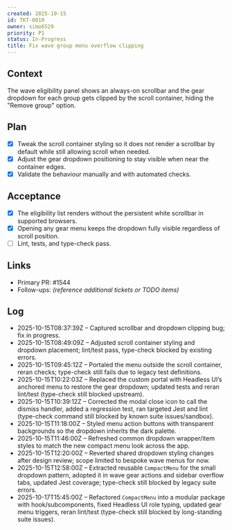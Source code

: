 ```yaml
---
created: 2025-10-15
id: TKT-0010
owner: simo6529
priority: P1
status: In-Progress
title: Fix wave group menu overflow clipping
---
```


## Context

The wave eligibility panel shows an always-on scrollbar and the gear dropdown for each group gets clipped by the scroll container, hiding the "Remove group" option.

## Plan

- [x] Tweak the scroll container styling so it does not render a scrollbar by default while still allowing scroll when needed.
- [x] Adjust the gear dropdown positioning to stay visible when near the container edges.
- [x] Validate the behaviour manually and with automated checks.

## Acceptance

- [x] The eligibility list renders without the persistent white scrollbar in supported browsers.
- [x] Opening any gear menu keeps the dropdown fully visible regardless of scroll position.
- [ ] Lint, tests, and type-check pass.

## Links

- Primary PR: #1544
- Follow-ups: _(reference additional tickets or TODO items)_

## Log

- 2025-10-15T08:37:39Z – Captured scrollbar and dropdown clipping bug; fix in progress.
- 2025-10-15T08:49:09Z – Adjusted scroll container styling and dropdown placement; lint/test pass, type-check blocked by existing errors.
- 2025-10-15T09:45:12Z – Portaled the menu outside the scroll container, reran checks; type-check still fails due to legacy test definitions.
- 2025-10-15T10:22:03Z – Replaced the custom portal with Headless UI’s anchored menu to restore the gear dropdown; updated tests and reran lint/test (type-check still blocked upstream).
- 2025-10-15T10:39:12Z – Corrected the modal close icon to call the dismiss handler, added a regression test, ran targeted Jest and lint (type-check command still blocked by known suite issues/sandbox).
- 2025-10-15T11:18:00Z – Styled menu action buttons with transparent backgrounds so the dropdown inherits the dark palette.
- 2025-10-15T11:46:00Z – Refreshed common dropdown wrapper/item styles to match the new compact menu look across the app.
- 2025-10-15T12:20:00Z – Reverted shared dropdown styling changes after design review; scope limited to bespoke wave menus for now.
- 2025-10-15T12:58:00Z – Extracted reusable `CompactMenu` for the small dropdown pattern, adopted it in wave gear actions and sidebar overflow tabs, updated Jest coverage; type-check still blocked by legacy suite errors.
- 2025-10-17T15:45:00Z – Refactored `CompactMenu` into a modular package with hook/subcomponents, fixed Headless UI role typing, updated gear menu triggers, reran lint/test (type-check still blocked by long-standing suite issues).
